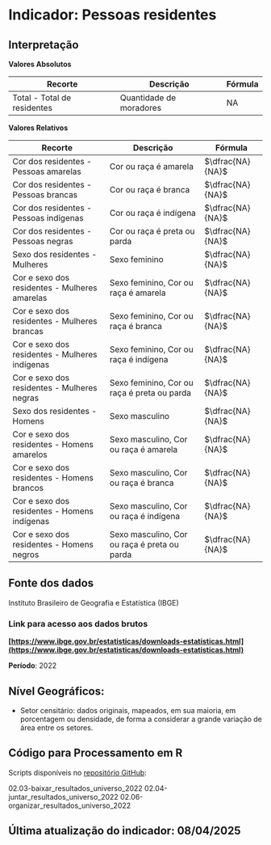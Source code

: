 # Indicador: Pessoas residentes

## Interpretação

**Valores Absolutos**

|Recorte|Descrição  |Fórmula
|--|--|--|
|Total - Total de residentes|Quantidade de moradores|NA|

**Valores Relativos**

|Recorte|Descrição  |Fórmula
|--|--|--|
|Cor dos residentes - Pessoas amarelas|Cor ou raça é amarela|$\dfrac{NA}{NA}$|
|Cor dos residentes - Pessoas brancas|Cor ou raça é branca|$\dfrac{NA}{NA}$|
|Cor dos residentes - Pessoas indígenas|Cor ou raça é indígena|$\dfrac{NA}{NA}$|
|Cor dos residentes - Pessoas negras|Cor ou raça é preta ou parda|$\dfrac{NA}{NA}$|
|Sexo dos residentes - Mulheres|Sexo feminino|$\dfrac{NA}{NA}$|
|Cor e sexo dos residentes - Mulheres amarelas|Sexo feminino, Cor ou raça é amarela|$\dfrac{NA}{NA}$|
|Cor e sexo dos residentes - Mulheres brancas|Sexo feminino, Cor ou raça é branca|$\dfrac{NA}{NA}$|
|Cor e sexo dos residentes - Mulheres indígenas|Sexo feminino, Cor ou raça é indígena|$\dfrac{NA}{NA}$|
|Cor e sexo dos residentes - Mulheres negras|Sexo feminino, Cor ou raça é preta ou parda|$\dfrac{NA}{NA}$|
|Sexo dos residentes - Homens|Sexo masculino|$\dfrac{NA}{NA}$|
|Cor e sexo dos residentes - Homens amarelos|Sexo masculino, Cor ou raça é amarela|$\dfrac{NA}{NA}$|
|Cor e sexo dos residentes - Homens brancos|Sexo masculino, Cor ou raça é branca|$\dfrac{NA}{NA}$|
|Cor e sexo dos residentes - Homens indígenas|Sexo masculino, Cor ou raça é indígena|$\dfrac{NA}{NA}$|
|Cor e sexo dos residentes - Homens negros|Sexo masculino, Cor ou raça é preta ou parda|$\dfrac{NA}{NA}$|

## Fonte dos dados
Instituto Brasileiro de Geografia e Estatística (IBGE)

### Link para acesso aos dados brutos
**[https://www.ibge.gov.br/estatisticas/downloads-estatisticas.html](https://www.ibge.gov.br/estatisticas/downloads-estatisticas.html)**

**Período**: 2022

## Nível Geográficos:

 - Setor censitário: dados originais, mapeados, em sua maioria, em porcentagem ou densidade, de forma a considerar a grande variação de área entre os setores.

## Código para Processamento em R
Scripts disponíveis no [repositório GitHub](https://github.com/cem-usp/georedus):

02.03-baixar_resultados_universo_2022
02.04-juntar_resultados_universo_2022
02.06-organizar_resultados_universo_2022

## Última atualização do indicador: 08/04/2025

